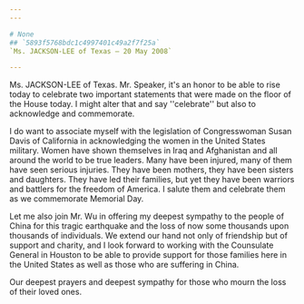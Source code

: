 ```yaml
---
---

# None
## `5893f5768bdc1c4997401c49a2f7f25a`
`Ms. JACKSON-LEE of Texas — 20 May 2008`

---
```



Ms. JACKSON-LEE of Texas. Mr. Speaker, it's an honor to be able to 
rise today to celebrate two important statements that were made on the 
floor of the House today. I might alter that and say ''celebrate'' but 
also to acknowledge and commemorate.

I do want to associate myself with the legislation of Congresswoman 
Susan Davis of California in acknowledging the women in the United 
States military. Women have shown themselves in Iraq and Afghanistan 
and all around the world to be true leaders. Many have been injured, 
many of them have seen serious injuries. They have been mothers, they 
have been sisters and daughters. They have led their families, but yet 
they have been warriors and battlers for the freedom of America. I 
salute them and celebrate them as we commemorate Memorial Day.

Let me also join Mr. Wu in offering my deepest sympathy to the people 
of China for this tragic earthquake and the loss of now some thousands 
upon thousands of individuals. We extend our hand not only of 
friendship but of support and charity, and I look forward to working 
with the Counsulate General in Houston to be able to provide support 
for those families here in the United States as well as those who are 
suffering in China.

Our deepest prayers and deepest sympathy for those who mourn the loss 
of their loved ones.
